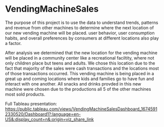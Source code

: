 # VendingMachineSales
The purpose of this project is to use the data to understand trends, patterns and revenue from other machines to determine where the next location of our new vending machine will be placed.
user behavior, user consumption habits, and overall preferences by consumers at different locations also play a factor.

After analysis we determined that the new location for the vending machine will be placed in a community center like a recreational faciltity, where not only children place but teens and adults. 
We chose this location due to the fact that majority of the sales were cash transactions and the locations most of those transactions occurred. This vending machine is being placed in a great up and coming locations where kids and families go to have fun and interact with one another. All snacks and drinks provded in this new machine were chosen due to the productions all 5 of the other machines most sold products.

Full Tableau presentation:
https://public.tableau.com/views/VendingMachineSalesDashboard_16745912330520/Dashboard1?:language=en-US&:display_count=n&:origin=viz_share_link
